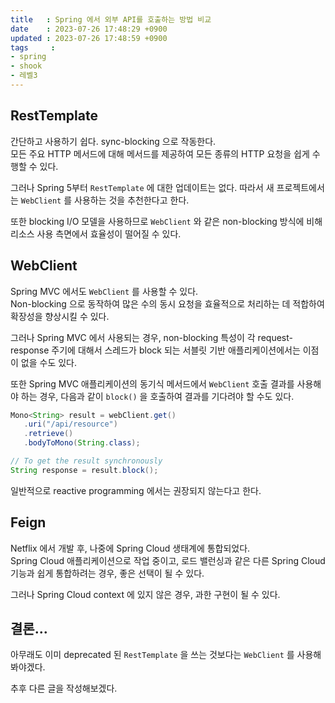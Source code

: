 ```yaml
---
title   : Spring 에서 외부 API를 호출하는 방법 비교
date    : 2023-07-26 17:48:29 +0900
updated : 2023-07-26 17:48:59 +0900
tags     : 
- spring
- shook
- 레벨3
---
```


## RestTemplate

간단하고 사용하기 쉽다. sync-blocking 으로 작동한다.    
모든 주요 HTTP 메서드에 대해 메서드를 제공하여 모든 종류의 HTTP 요청을 쉽게 수행할 수 있다.    

그러나 Spring 5부터 `RestTemplate` 에 대한 업데이트는 없다. 따라서 새 프로젝트에서는 `WebClient` 를 사용하는 것을 추천한다고 한다.    

또한 blocking I/O 모델을 사용하므로 `WebClient` 와 같은 non-blocking 방식에 비해 리소스 사용 측면에서 효율성이 떨어질 수 있다.    

## WebClient

Spring MVC 에서도 `WebClient` 를 사용할 수 있다.     
Non-blocking 으로 동작하여 많은 수의 동시 요청을 효율적으로 처리하는 데 적합하여 확장성을 향상시킬 수 있다.    

그러나 Spring MVC 에서 사용되는 경우, non-blocking 특성이 각 request-response 주기에 대해서 스레드가 block 되는 서블릿 기반 애플리케이션에서는 이점이 없을 수도 있다.     

또한 Spring MVC 애플리케이션의 동기식 메서드에서 `WebClient` 호출 결과를 사용해야 하는 경우, 다음과 같이 `block()` 을 호출하여 결과를 기다려야 할 수도 있다.     

```java
Mono<String> result = webClient.get()
   .uri("/api/resource")
   .retrieve()
   .bodyToMono(String.class);

// To get the result synchronously
String response = result.block();
```

일반적으로 reactive programming 에서는 권장되지 않는다고 한다.

## Feign

Netflix 에서 개발 후, 나중에 Spring Cloud 생태계에 통합되었다.    
Spring Cloud 애플리케이션으로 작업 중이고, 로드 밸런싱과 같은 다른 Spring Cloud 기능과 쉽게 통합하려는 경우, 좋은 선택이 될 수 있다.    

그러나 Spring Cloud context 에 있지 않은 경우, 과한 구현이 될 수 있다.     

## 결론...

아무래도 이미 deprecated 된 `RestTemplate` 을 쓰는 것보다는 `WebClient` 를 사용해봐야겠다.    

추후 다른 글을 작성해보겠다.
